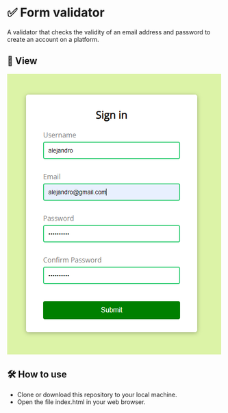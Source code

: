# ✅ Form validator 
A validator that checks the validity of an email address and password to create an account on a platform.

## 🔎 View 
![Image07](../img/07.PNG)

## 🛠️ How to use
* Clone or download this repository to your local machine.
* Open the file index.html in your web browser.
